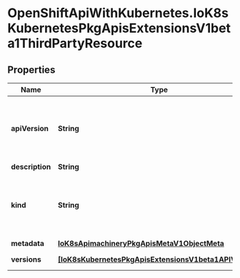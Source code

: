# OpenShiftApiWithKubernetes.IoK8sKubernetesPkgApisExtensionsV1beta1ThirdPartyResource

## Properties
Name | Type | Description | Notes
------------ | ------------- | ------------- | -------------
**apiVersion** | **String** | APIVersion defines the versioned schema of this representation of an object. Servers should convert recognized schemas to the latest internal value, and may reject unrecognized values. More info: http://releases.k8s.io/HEAD/docs/devel/api-conventions.md#resources | [optional] 
**description** | **String** | Description is the description of this object. | [optional] 
**kind** | **String** | Kind is a string value representing the REST resource this object represents. Servers may infer this from the endpoint the client submits requests to. Cannot be updated. In CamelCase. More info: http://releases.k8s.io/HEAD/docs/devel/api-conventions.md#types-kinds | [optional] 
**metadata** | [**IoK8sApimachineryPkgApisMetaV1ObjectMeta**](IoK8sApimachineryPkgApisMetaV1ObjectMeta.md) | Standard object metadata | [optional] 
**versions** | [**[IoK8sKubernetesPkgApisExtensionsV1beta1APIVersion]**](IoK8sKubernetesPkgApisExtensionsV1beta1APIVersion.md) | Versions are versions for this third party object | [optional] 


